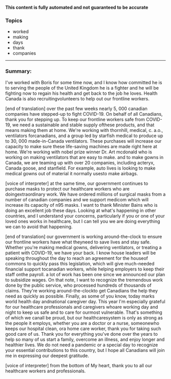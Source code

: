 **This content is fully automated and not guaranteed to be accurate**

### Topics

- worked
- making
- days
- thank
- companies

---

### Summary:


I've worked with Boris for some time now, and I know how committed he is to serving the people of the United Kingdom he is a fighter and he will be fighting now to regain his health and get back to the job he loves.
Health Canada is also recruitingvolunteers to help out our frontline workers.


[end of translation] over the past few weeks nearly 5, 000 canadian companies have stepped-up to fight COVID-19. On behalf of all Canadians, thank you for stepping up. To keep our frontline workers safe from COVID-19, we need a sustainable and stable supply ofthese products, and that means making them at home.
We're working with thornhill, medical, c. a.o., ventilators forcanadians, and a group led by starfish medical to produce up to 30, 000 made-in-Canada ventilators.
These purchases will increase our capacity to make sure these life-saving machines are made right here at home.
We're working with nobel prize winner Dr. Art mcdonald who is working on making ventilators that are easy to make.
and to make gowns in Canada, we are teaming up with over 20 companies, including acteryx, Canada goose, and stanfield.
For example, auto lives is looking to make medical gowns out of material it normally usesto make airbags.
 

[voice of interpreter] at the same time, our government continues to purchase masks to protect our healthcare workers who are doingextraordinary work.
We have ordered millions of surgical masks from a number of canadian companies and we support medicom which will increase its capacity of n95 masks.
I want to thank Minister Bains who is doing an excellent job these days.
Looking at what's happening in other countries, and I understand your concerns, particularly if you or one of your loved ones works in healthcare, but I can tell you we are doing everything we can to avoid that happening.


[end of translation] our government is working around-the-clock to ensure our frontline workers have what theyneed to save lives and stay safe.
Whether you're making medical gowns, delivering ventilators, or treating a patient with COVID-19, we have your back.
I know house leaders will be speaking throughout the day to reach an agreement for the houseof commons to quickly pass this legislation, which will give much-needed financial support tocanadian workers, while helping employers to keep their staff onthe payroll.
a lot of work has been one since we announced our plan to subsidize wages.
On that note, I want to recognize the tremendous work done by the public service, who processed hundreds of thousands of claims.
They're working around-the-clockto get Canadians the help they need as quickly as possible.
Finally, as some of you know, today marks world health day andnational caregiver day.
This year I'm especially grateful for our healthcare professionals and caregivers whoare working day and night to keep us safe and to care for ourmost vulnerable.
That's something of which we canall be proud, but our healthcaresystem is only as strong as the people it employs, whether you are a doctor or a nurse, someonewho keeps our hospital clean, ora home care worker, thank you for taking such good care of us. Thank you for everything you've done over the years to help so many of us start a family, overcome an illness, and enjoy longer and healthier lives.
We do not need a pandemic or a special day to recognize your essential contributions to this country, but I hope all Canadians will join me in expressing our deepest gratitude.
 

[voice of interpreter] from the bottom of My heart, thank you to all our healthcare workers and professionals.